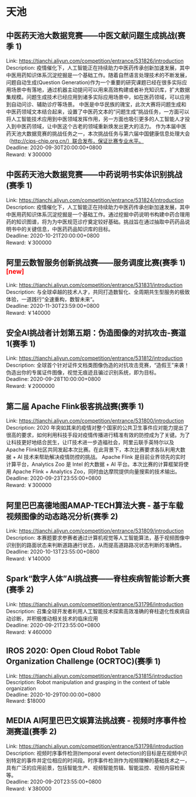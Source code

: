 # 天池



## 中医药天池大数据竞赛——中医文献问题生成挑战(赛季 1)

Link: https://tianchi.aliyun.com/competition/entrance/531826/introduction  
Description: 疫情催化下，人工智能正在持续助力中医药传承创新加速发展，其中中医用药知识体系沉淀挖掘是一个基础工作。随着自然语言处理技术的不断发展，问题自动生成(Question Generation)作为一个重要的研究课题已经在很多实际应用场景中有落地，通过机器主动提问可以用来高效构建或者补充知识库，扩大数据集规模。问题生成技术已经应用到诸多实际应用场景中，如在医药领域，可以应用到自动问诊、辅助诊疗等场景。
中医是中华民族的瑰宝，此次大赛将问题生成和中医药领域文本结合起来，设置了中医药文本的“问题生成”挑战任务，一方面可以将人工智能技术应用到中医领域发挥作用，另一方面也吸引更多的人工智能人才投入到中医药领域，让中医这个古老的领域重新焕发出更大的活力。
作为本届中医药天池大数据竞赛的挑战任务之一，本次挑战任务与第六届中国健康信息处理大会（http://cips-chip.org.cn/）联合发布，保证比赛专业水平。  
Deadline: 2020-09-30T20:00:00+0800  
Reward: ￥300000  


## 中医药天池大数据竞赛——中药说明书实体识别挑战(赛季 1)

Link: https://tianchi.aliyun.com/competition/entrance/531824/introduction  
Description: 疫情催化下，人工智能正在持续助力中医药传承创新加速发展，其中中医用药知识体系沉淀挖掘是一个基础工作。通过挖掘中药说明书构建中药合理用药的知识图谱，将为为中医规范诊疗奠定较好基础。挑战旨在通过抽取中药药品说明书中的关键信息，中医药药品知识库的目标。  
Deadline: 2020-10-21T20:00:00+0800  
Reward: ￥300000  


## 阿里云数智服务创新挑战赛——服务调度比赛(赛季 1) <sup style="color:red">[new]<sup>  

Link: https://tianchi.aliyun.com/competition/entrance/531831/introduction  
Description: 与全球卓越的技术人才，共同打造数智化、全周期共生型服务的极致体验，一道践行“全速重构，数智未来“。  
Deadline: 2020-11-30T23:59:00+0800  
Reward: ￥140000  


## 安全AI挑战者计划第五期：伪造图像的对抗攻击-赛道1(赛季 1)

Link: https://tianchi.aliyun.com/competition/entrance/531812/introduction  
Description: 全球首个针对证件文档类图像伪造的对抗攻击竞赛，“造假王”来袭！伪造出你的专属证件图像，视觉无痕迹且骗过识别系统，即为目标。  
Deadline: 2020-09-28T10:00:00+0800  
Reward: ￥2000000  


## 第二届 Apache Flink极客挑战赛(赛季 1)

Link: https://tianchi.aliyun.com/competition/entrance/531800/introduction  
Description: 2020 年突如其来的疫情对整个国家的公共卫生事件应对能力提出了很高的要求，如何利用科技手段对疫情传播进行精准有效的防控成为了关键。为了让科技更好地结合民生，让IT技术进一步造福社会，阿里云联手英特尔以及Apache Flink社区共同发起本次比赛。在此背景下，本次比赛要求各队利用大数据 + AI 技术来帮助解决疫情防控的挑战。
Apache Flink 是目前业界领先的实时计算平台，Analytics Zoo 是 Intel 的大数据 + AI 平台。本次比赛的计算框架将使用 Apache Flink + Analytics Zoo，同时由达摩院提供向量搜索的技术输出。  
Deadline: 2020-09-23T23:55:00+0800  
Reward: ￥300000  


## 阿里巴巴高德地图AMAP-TECH算法大赛 - 基于车载视频图像的动态路况分析(赛季 2)

Link: https://tianchi.aliyun.com/competition/entrance/531809/introduction  
Description: 本赛题要求参赛者通过计算机视觉等人工智能算法，基于视频图像中识别到的路面状态来判断道路通行状态，从而提高道路路况状态判断的准确性。  
Deadline: 2020-10-13T23:55:00+0800  
Reward: ￥140000  


## Spark“数字人体”AI挑战赛——脊柱疾病智能诊断大赛(赛季 2)

Link: https://tianchi.aliyun.com/competition/entrance/531796/introduction  
Description: 召集全球开发者利用人工智能技术探索高效准确的脊柱退化性疾病自动诊断，并积极推动相关技术的临床应用  
Deadline: 2020-09-21T23:55:00+0800  
Reward: ￥460000  


## IROS 2020: Open Cloud Robot Table Organization Challenge (OCRTOC)(赛季 1)

Link: https://tianchi.aliyun.com/competition/entrance/531815/introduction  
Description: Robot manipulation and grasping in the context of table organization  
Deadline: 2020-10-29T00:00:00+0800  
Reward: $18000  


## MEDIA AI阿里巴巴文娱算法挑战赛 - 视频时序事件检测赛道(赛季 2)

Link: https://tianchi.aliyun.com/competition/entrance/531798/introduction  
Description: 视频时序事件检测(temporal event detection)的目标是在视频中识别特定的事件并定位相应的时间段。时序事件检测作为视频理解的基础技术之一，具有广泛的应用前景，包括智能生产、视频智能剪辑、智能监控、视频内容检索等。  
Deadline: 2020-09-20T23:55:00+0800  
Reward: ￥380000  

